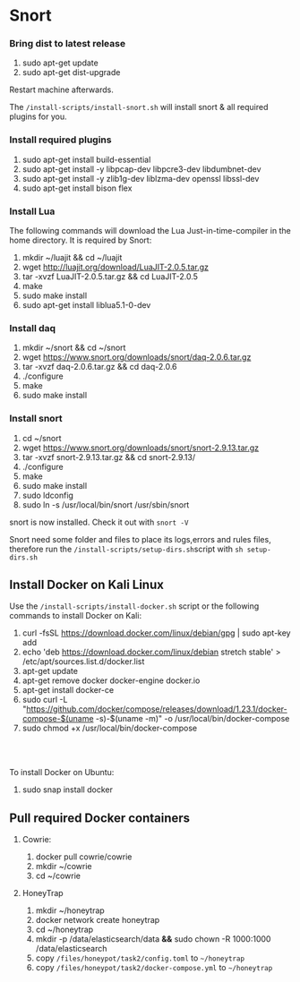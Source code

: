 # Snort

### Bring dist to latest release

1. sudo apt-get update
2. sudo apt-get dist-upgrade

Restart machine afterwards.

The `/install-scripts/install-snort.sh` will install snort & all required plugins for you.

### Install required plugins

1. sudo apt-get install build-essential
2. sudo apt-get install -y libpcap-dev libpcre3-dev libdumbnet-dev
3. sudo apt-get install -y zlib1g-dev liblzma-dev openssl libssl-dev
4. sudo apt-get install bison flex

### Install Lua

The following commands will download the Lua Just-in-time-compiler in the home directory. It is required by Snort:

1. mkdir ~/luajit && cd  ~/luajit
2. wget http://luajit.org/download/LuaJIT-2.0.5.tar.gz
3. tar -xvzf LuaJIT-2.0.5.tar.gz && cd LuaJIT-2.0.5
4. make
5. sudo make install
6. sudo apt-get install liblua5.1-0-dev


### Install daq

1. mkdir ~/snort && cd ~/snort
2. wget https://www.snort.org/downloads/snort/daq-2.0.6.tar.gz
3. tar -xvzf daq-2.0.6.tar.gz && cd daq-2.0.6
4. ./configure
5. make
6. sudo make install

### Install snort

1. cd ~/snort
2. wget https://www.snort.org/downloads/snort/snort-2.9.13.tar.gz
3. tar -xvzf snort-2.9.13.tar.gz && cd snort-2.9.13/
4. ./configure
5. make
6. sudo make install
7. sudo ldconfig
8. sudo ln -s /usr/local/bin/snort /usr/sbin/snort

snort is now installed. Check it out with `snort -V`

Snort need some folder and files to place its logs,errors and rules files, therefore run the `/install-scripts/setup-dirs.sh`script with `sh setup-dirs.sh`

## Install Docker on Kali Linux

Use the `/install-scripts/install-docker.sh` script or the following commands to install Docker on Kali:

1. curl -fsSL https://download.docker.com/linux/debian/gpg | sudo apt-key add
2. echo 'deb https://download.docker.com/linux/debian stretch stable' > /etc/apt/sources.list.d/docker.list
3. apt-get update
4. apt-get remove docker docker-engine docker.io
5. apt-get install docker-ce
6. sudo curl -L "https://github.com/docker/compose/releases/download/1.23.1/docker-compose-$(uname -s)-$(uname -m)" -o /usr/local/bin/docker-compose
7. sudo chmod +x /usr/local/bin/docker-compose

<br><br>

To install Docker on Ubuntu:
1. sudo snap install docker



## Pull required Docker containers

1. Cowrie:
   1. docker pull cowrie/cowrie
   2. mkdir ~/cowrie
   3. cd ~/cowrie
   
2. HoneyTrap
   1. mkdir ~/honeytrap
   2. docker network create honeytrap
   3. cd ~/honeytrap
   4. mkdir -p /data/elasticsearch/data **&&** sudo chown -R 1000:1000 /data/elasticsearch
   5. copy `/files/honeypot/task2/config.toml` to `~/honeytrap`
   6. copy `/files/honeypot/task2/docker-compose.yml` to `~/honeytrap`

